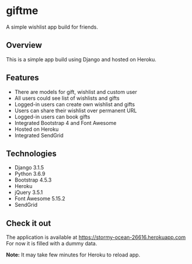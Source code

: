 # giftme
A simple wishlist app build for friends.

## Overview
This is a simple app build using Django and hosted on Heroku.

## Features
* There are models for gift, wishlist and custom user
* All users could see list of wishlists and gifts   
* Logged-in users can create own wishlist and gifts
* Users can share their wishlist over permanent URL
* Logged-in users can book gifts
* Integrated Bootstrap 4 and Font Awesome
* Hosted on Heroku
* Integrated SendGrid


## Technologies
* Django 3.1.5
* Python 3.6.9
* Bootstrap 4.5.3
* Heroku
* jQuery 3.5.1
* Font Awesome 5.15.2
* SendGrid


## Check it out
The application is available at https://stormy-ocean-26616.herokuapp.com  
For now it is filled with a dummy data.

**Note:** It may take few minutes for Heroku to reload app.
